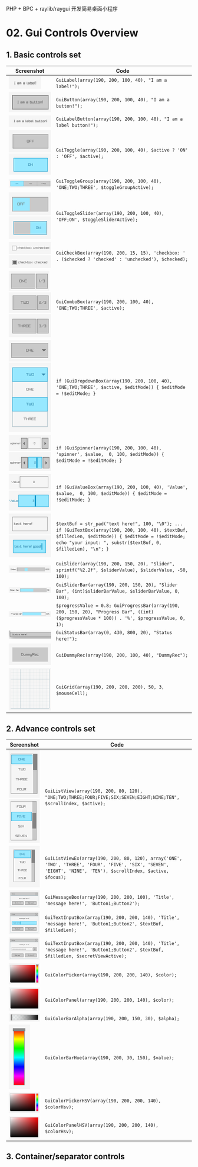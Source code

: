 PHP + BPC + raylib/raygui 开发简易桌面小程序

# 02. Gui Controls Overview

## 1. Basic controls set

| Screenshot                                                   | Code                                                         |
| ------------------------------------------------------------ | ------------------------------------------------------------ |
| ![](images/label.png)                                        | `GuiLabel(array(190, 200, 100, 40), "I am a label!");`       |
| ![](images/button.png)                                       | `GuiButton(array(190, 200, 100, 40), "I am a button!");`     |
| ![](images/label-button.png)                                 | `GuiLabelButton(array(190, 200, 100, 40), "I am a label button!");` |
| ![](images/toggle-off.png) ![](images/toggle-on.png)         | `GuiToggle(array(190, 200, 100, 40), $active ? 'ON' : 'OFF', $active);` |
| ![](images/toggle-group.png)                                 | `GuiToggleGroup(array(190, 200, 100, 40), 'ONE;TWO;THREE', $toggleGroupActive);` |
| ![](images/toggle-slider-off.png) ![](images/toggle-slider-on.png) | `GuiToggleSlider(array(190, 200, 100, 40), 'OFF;ON', $toggleSliderActive);` |
| ![](images/checkbox-unchecked.png) ![](images/checkbox-checked.png) | `GuiCheckBox(array(190, 200, 15, 15), 'checkbox: ' . ($checked ? 'checked' : 'unchecked'), $checked);` |
| ![](images/combobox-1.png) ![](images/combobox-2.png) ![](images/combobox-3.png) | `GuiComboBox(array(190, 200, 100, 40), 'ONE;TWO;THREE', $active);` |
| ![](images/dropdownbox.png) ![](images/dropdownbox-edit.png) | `if (GuiDropdownBox(array(190, 200, 100, 40), 'ONE;TWO;THREE', $active, $editMode)) { $editMode = !$editMode; }` |
| ![](images/spinner.png) ![](images/spinner-edit.png)         | `if (GuiSpinner(array(190, 200, 100, 40), 'spinner', $value,  0, 100, $editMode)) { $editMode = !$editMode; }` |
| ![](images/valuebox.png) ![](images/valuebox-edit.png)       | `if (GuiValueBox(array(190, 200, 100, 40), 'Value', $value,  0, 100, $editMode)) { $editMode = !$editMode; }` |
| ![](images/textbox.png) ![](images/textbox-edit.png)         | `$textBuf = str_pad("text here!", 100, "\0"); ... if (GuiTextBox(array(190, 200, 100, 40), $textBuf, $filledLen, $editMode)) { $editMode = !$editMode; echo "your input: ", substr($textBuf, 0, $filledLen), "\n"; } ` |
| ![](images/slider.png)                                       | `GuiSlider(array(190, 200, 150, 20), "Slider", sprintf("%2.2f", $sliderValue), $sliderValue, -50, 100);` |
| ![](images/slider-bar.png)                                   | `GuiSliderBar(array(190, 200, 150, 20), "Slider Bar", (int)$sliderBarValue, $sliderBarValue, 0, 100);` |
| ![](images/progress-bar.png)                                 | `$progressValue = 0.8; GuiProgressBar(array(190, 200, 150, 20), "Progress Bar", ((int)($progressValue * 100)) . '%', $progressValue, 0, 1);` |
| ![](images/status-bar.png)                                   | `GuiStatusBar(array(0, 430, 800, 20), "Status here!");`      |
| ![](images/dummy-rec.png)                                    | `GuiDummyRec(array(190, 200, 100, 40), "DummyRec");`         |
| ![](images/grid.png)                                         | `GuiGrid(array(190, 200, 200, 200), 50, 3, $mouseCell);`     |

## 2. Advance controls set

| Screenshot                                                   | Code                                                         |
| ------------------------------------------------------------ | ------------------------------------------------------------ |
| ![](images/list-view-one.png) ![](images/list-view-five.png) | `GuiListView(array(190, 200, 80, 120), "ONE;TWO;THREE;FOUR;FIVE;SIX;SEVEN;EIGHT;NINE;TEN", $scrollIndex, $active);` |
| ![](images/list-view-ex.png)                                 | `GuiListViewEx(array(190, 200, 80, 120), array('ONE', 'TWO', 'THREE', 'FOUR', 'FIVE', 'SIX', 'SEVEN', 'EIGHT', 'NINE', 'TEN'), $scrollIndex, $active, $focus);` |
| ![](images/message-box.png)                                  | `GuiMessageBox(array(190, 200, 200, 100), 'Title', 'message here!', 'Button1;Button2');` |
| ![](images/text-input-box.png)                               | `GuiTextInputBox(array(190, 200, 200, 140), 'Title', 'message here!', 'Button1;Button2', $textBuf, $filledLen);` |
| ![](images/text-input-box-secret-view.png)                   | `GuiTextInputBox(array(190, 200, 200, 140), 'Title', 'message here!', 'Button1;Button2', $textBuf, $filledLen, $secretViewActive);` |
| ![](images/color-picker.png)                                 | `GuiColorPicker(array(190, 200, 200, 140), $color);`         |
| ![](images/color-panel.png)                                  | `GuiColorPanel(array(190, 200, 200, 140), $color);`          |
| ![](images/color-bar-alpha.png)                              | `GuiColorBarAlpha(array(190, 200, 150, 30), $alpha);`        |
| ![](images/color-bar-hue.png)                                | `GuiColorBarHue(array(190, 200, 30, 150), $value);`          |
| ![](images/color-picker-hsv.png)                             | `GuiColorPickerHSV(array(190, 200, 200, 140), $colorHsv);`   |
| ![](images/color-panel-hsv.png)                              | `GuiColorPanelHSV(array(190, 200, 200, 140), $colorHsv);`    |



## 3. Container/separator controls

